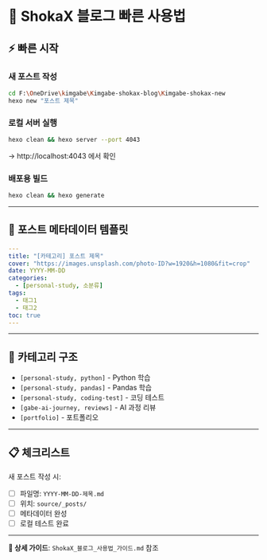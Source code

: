 # 🚀 **ShokaX 블로그 빠른 사용법**

## **⚡ 빠른 시작**

### **새 포스트 작성**
```bash
cd F:\OneDrive\kimgabe\Kimgabe-shokax-blog\Kimgabe-shokax-new
hexo new "포스트 제목"
```

### **로컬 서버 실행**
```bash
hexo clean && hexo server --port 4043
```
→ http://localhost:4043 에서 확인

### **배포용 빌드**
```bash
hexo clean && hexo generate
```

---

## **📝 포스트 메타데이터 템플릿**

```yaml
---
title: "[카테고리] 포스트 제목"
cover: "https://images.unsplash.com/photo-ID?w=1920&h=1080&fit=crop"
date: YYYY-MM-DD
categories:
  - [personal-study, 소분류]
tags:
  - 태그1
  - 태그2
toc: true
---
```

---

## **🎯 카테고리 구조**

- `[personal-study, python]` - Python 학습
- `[personal-study, pandas]` - Pandas 학습  
- `[personal-study, coding-test]` - 코딩 테스트
- `[gabe-ai-journey, reviews]` - AI 과정 리뷰
- `[portfolio]` - 포트폴리오

---

## **📋 체크리스트**

새 포스트 작성 시:
- [ ] 파일명: `YYYY-MM-DD-제목.md`
- [ ] 위치: `source/_posts/`
- [ ] 메타데이터 완성
- [ ] 로컬 테스트 완료

---

**📖 상세 가이드**: `ShokaX_블로그_사용법_가이드.md` 참조 